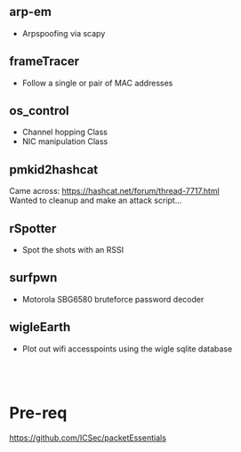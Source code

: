 ## arp-em
* Arpspoofing via scapy

## frameTracer
* Follow a single or pair of MAC addresses

## os_control
* Channel hopping Class
* NIC manipulation Class

## pmkid2hashcat
Came across:
https://hashcat.net/forum/thread-7717.html</br>
Wanted to cleanup and make an attack script...

## rSpotter
* Spot the shots with an RSSI

## surfpwn
* Motorola SBG6580 bruteforce password decoder

## wigleEarth
* Plot out wifi accesspoints using the wigle sqlite database
</br></br>
</br></br>
# Pre-req
https://github.com/ICSec/packetEssentials
